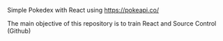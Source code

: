 Simple Pokedex with React using https://pokeapi.co/

The main objective of this repository is to train React and Source Control (Github)